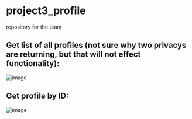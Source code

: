# project3_profile
repository for the team

## Get list of all profiles (not sure why two privacys are returning, but that will not effect functionality):
![image](https://user-images.githubusercontent.com/93163143/147491824-cc06601f-a8e7-4b18-b5c9-74dc3da13c23.png)

## Get profile by ID:
![image](https://user-images.githubusercontent.com/93163143/147491871-49673962-2250-4e3d-8725-95c20c1232aa.png)

